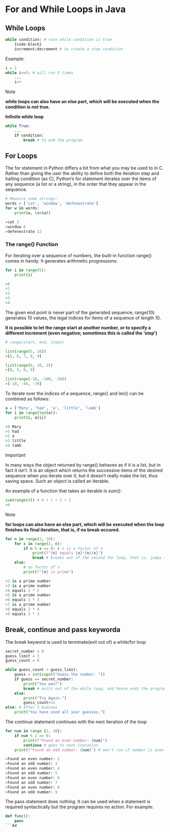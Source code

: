 # For and While Loops in Java

## While Loops

```python
while condition: # runs while condition is true
    {code-block}
    increment/decrement # to create a stop condition

```

Example:
```python
i = 1
while i<=5: # will run 5 times
    ...
    i++
```

>[!NOTE]
**while loops can also have an else part, which will be executed when the condition is not true.**

**Infinite while loop**
```python
while True:
    ...
    if condition:
        break # to end the program
```

## For Loops

The for statement in Python differs a bit from what you may be used to in C. Rather than giving the user the ability to define both the iteration step and halting condition (as C), Python’s for statement iterates over the items of any sequence (a list or a string), in the order that they appear in the sequence.

```python
# Measure some strings:
words = ['cat', 'window', 'defenestrate']
for w in words:
    print(w, len(w))

>cat 3
>window 6
>defenestrate 12
```

### The range() Function

For iterating over a sequence of numbers, the built-in function range() comes in handy. It generates arithmetic progressions:

```python
for i in range(5):
    print(i)

>0
>1
>2
>3
>4
```

The given end point is never part of the generated sequence; range(10) generates 10 values, the legal indices for items of a sequence of length 10. 

**It is possible to let the range start at another number, or to specify a different increment (even negative; sometimes this is called the ‘step’)**

```python
# range(start, end, steps)

list(range(5, 10))
>[5, 6, 7, 8, 9]

list(range(0, 10, 3))
>[0, 3, 6, 9]

list(range(-10, -100, -30))
>[-10, -40, -70]

```

To iterate over the indices of a sequence, range() and len() can be combined as follows:

```python
a = ['Mary', 'had', 'a', 'little', 'lamb']
for i in range(len(a)):
    print(i, a[i])

>0 Mary
>1 had
>2 a
>3 little
>4 lamb

```

>[!IMPORTANT]
In many ways the object returned by range() behaves as if it is a list, but in fact it isn’t. It is an object which returns the successive items of the desired sequence when you iterate over it, but it doesn’t really make the list, thus saving space. Such an object is called an iterable.

An example of a function that takes an iterable is sum():
```python
sum(range(4)) # 0 + 1 + 2 + 3
>6
```

>[!NOTE]
**for loops can also have an else part, which will be executed when the loop finishes its final iteration, that is, if no break occured.**

```python
for n in range(2, 10):
    for x in range(2, n):
        if n % x == 0: # x is a factor of n
            print(f"{n} equals {x}*{n//x}")
            break # breaks out of the second for loop, that is, jumps to the next value of n
    else:
        # no factor of n
        print(f"{n} is prime")

>2 is a prime number
>3 is a prime number
>4 equals 2 * 2
>5 is a prime number
>6 equals 2 * 3
>7 is a prime number
>8 equals 2 * 4
>9 equals 3 * 3

```

## Break, continue and pass keyworda

The break keyword is used to terminate(exit out of) a while/for loop

```python
secret_number = 9
guess_limit = 3
guess_count = 0

while guess_count < guess_limit:
    guess = int(input("Guess the number: "))
    if guess == secret_number:
        print("You won!")
        break # exits out of the while loop, and hence ends the program
    else: 
        print("Try Again.")
        guess_count+=1
else: # After 3 Guesses
    print("You have used all your guesses.")

```

The continue statement continues with the next iteration of the loop

```python
for num in range {2, 10}:
    if num % 2 == 0:
        print(f"Found an even number: {num}")
        continue # goes to next iteration
    print(f"Found an odd number: {num}") # won't run if number is even

>Found an even number: 2
>Found an odd number: 3
>Found an even number: 4
>Found an odd number: 5
>Found an even number: 6
>Found an odd number: 7
>Found an even number: 8
>Found an odd number: 9

```

The pass statement does nothing. It can be used when a statement is required syntactically but the program requires no action. For example:

```python
def func():
    pass
```Ad
